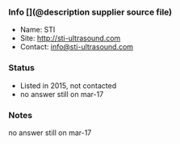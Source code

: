 ### Info [](@description supplier source file)

* Name: STI
* Site:  http://sti-ultrasound.com
* Contact: info@sti-ultrasound.com

### Status

* Listed in 2015, not contacted
* no answer still on mar-17

### Notes
 
no answer still on mar-17
